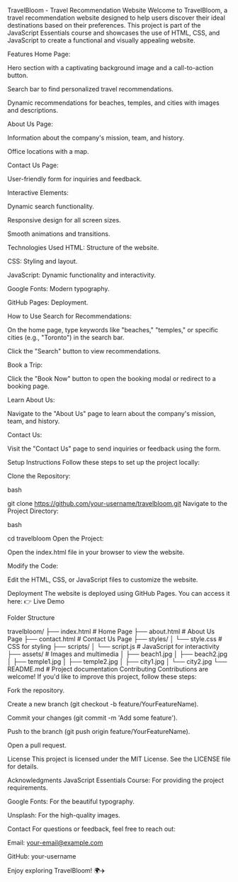 TravelBloom - Travel Recommendation Website
Welcome to TravelBloom, a travel recommendation website designed to help users discover their ideal destinations based on their preferences. This project is part of the JavaScript Essentials course and showcases the use of HTML, CSS, and JavaScript to create a functional and visually appealing website.

Features
Home Page:

Hero section with a captivating background image and a call-to-action button.

Search bar to find personalized travel recommendations.

Dynamic recommendations for beaches, temples, and cities with images and descriptions.

About Us Page:

Information about the company's mission, team, and history.

Office locations with a map.

Contact Us Page:

User-friendly form for inquiries and feedback.

Interactive Elements:

Dynamic search functionality.

Responsive design for all screen sizes.

Smooth animations and transitions.

Technologies Used
HTML: Structure of the website.

CSS: Styling and layout.

JavaScript: Dynamic functionality and interactivity.

Google Fonts: Modern typography.

GitHub Pages: Deployment.

How to Use
Search for Recommendations:

On the home page, type keywords like "beaches," "temples," or specific cities (e.g., "Toronto") in the search bar.

Click the "Search" button to view recommendations.

Book a Trip:

Click the "Book Now" button to open the booking modal or redirect to a booking page.

Learn About Us:

Navigate to the "About Us" page to learn about the company's mission, team, and history.

Contact Us:

Visit the "Contact Us" page to send inquiries or feedback using the form.

Setup Instructions
Follow these steps to set up the project locally:

Clone the Repository:

bash

git clone https://github.com/your-username/travelbloom.git
Navigate to the Project Directory:

bash

cd travelbloom
Open the Project:

Open the index.html file in your browser to view the website.

Modify the Code:

Edit the HTML, CSS, or JavaScript files to customize the website.

Deployment
The website is deployed using GitHub Pages. You can access it here:
👉 Live Demo

Folder Structure

travelbloom/
├── index.html          # Home Page
├── about.html          # About Us Page
├── contact.html        # Contact Us Page
├── styles/
│   └── style.css       # CSS for styling
├── scripts/
│   └── script.js       # JavaScript for interactivity
├── assets/             # Images and multimedia
│   ├── beach1.jpg
│   ├── beach2.jpg
│   ├── temple1.jpg
│   ├── temple2.jpg
│   ├── city1.jpg
│   └── city2.jpg
└── README.md           # Project documentation
Contributing
Contributions are welcome! If you'd like to improve this project, follow these steps:

Fork the repository.

Create a new branch (git checkout -b feature/YourFeatureName).

Commit your changes (git commit -m 'Add some feature').

Push to the branch (git push origin feature/YourFeatureName).

Open a pull request.

License
This project is licensed under the MIT License. See the LICENSE file for details.

Acknowledgments
JavaScript Essentials Course: For providing the project requirements.

Google Fonts: For the beautiful typography.

Unsplash: For the high-quality images.

Contact
For questions or feedback, feel free to reach out:

Email: your-email@example.com

GitHub: your-username

Enjoy exploring TravelBloom! 🌍✈️